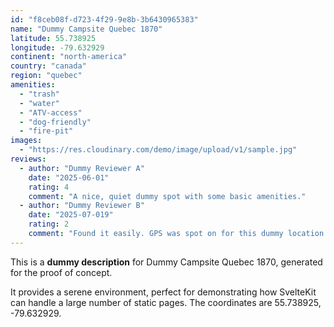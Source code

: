 ```yaml
---
id: "f8ceb08f-d723-4f29-9e8b-3b6430965383"
name: "Dummy Campsite Quebec 1870"
latitude: 55.738925
longitude: -79.632929
continent: "north-america"
country: "canada"
region: "quebec"
amenities:
  - "trash"
  - "water"
  - "ATV-access"
  - "dog-friendly"
  - "fire-pit"
images:
  - "https://res.cloudinary.com/demo/image/upload/v1/sample.jpg"
reviews:
  - author: "Dummy Reviewer A"
    date: "2025-06-01"
    rating: 4
    comment: "A nice, quiet dummy spot with some basic amenities."
  - author: "Dummy Reviewer B"
    date: "2025-07-019"
    rating: 2
    comment: "Found it easily. GPS was spot on for this dummy location."
---
```


This is a **dummy description** for Dummy Campsite Quebec 1870, generated for the proof of concept.

It provides a serene environment, perfect for demonstrating how SvelteKit can handle a large number of static pages. The coordinates are 55.738925, -79.632929.
